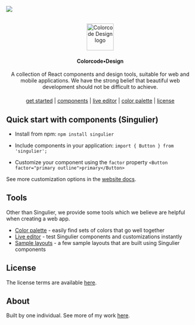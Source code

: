 ![](https://img.shields.io/badge/-Please%20note%20that%20the%20project%20is%20still%20under%20a%20lot%20of%20development%20and%20bugs%20may%20occur.-red)
<br /><br />

<p align="center">
  <a href="https://getbootstrap.com/">
    <img src="http://about.colorcode.me/assets/logo-ccd-blue.png" alt="Colorcode Design logo" width="72">
  </a>
</p>

<h4 align="center">Colorcode•Design</h4>

<div align="center">A collection of React components and design tools, suitable for web and mobile applications. We have the strong belief that beautiful web development should not be difficult to achieve.</div>

<div align="center" style="margin-top: 20px; margin-bottom: 20px">
  <a href="http://colorcode.design/about">get started</a> | <a href="http://colorcode.design/singulier">components</a> | <a href="http://colorcode.design/editor">live editor</a> | <a href="http://colorcode.design/palette">color palette</a> | <a href="http://colorcode.design/license">license</a>
</div>

## Quick start with components (Singulier)

* Install from npm:
```npm install singulier```

* Include components in your application:
```import { Button } from 'singulier';```

* Customize your component using the `factor` property
```<Button factor="primary outline">primary</Button>```

See more customization options in the [website docs](http://colorcode.design/singulier).


## Tools
Other than Singulier, we provide some tools which we believe are helpful when creating a web app.

* [Color palette](http://www.colorcode.design/palette) - easily find sets of colors that go well together
* [Live editor](http://www.colorcode.design/editor) - test Singulier components and customizations instantly
* [Sample layouts](http://www.colorcode.design/layouts) - a few sample layouts that are built using Singulier components

## License
The license terms are available [here](http://www.colorcode.design/license).

## About
Built by one individual. See more of my work [here](http://about.colorcode.me).
